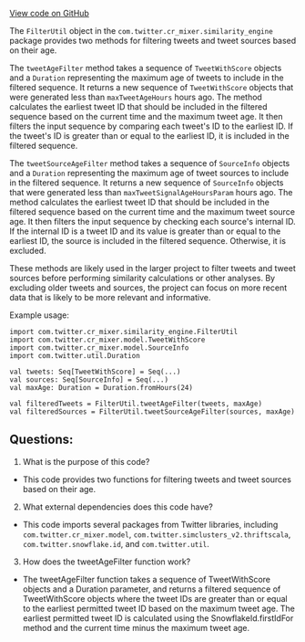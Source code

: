 [View code on GitHub](https://github.com/misbahsy/the-algorithm/cr-mixer/server/src/main/scala/com/twitter/cr_mixer/similarity_engine/FilterUtil.scala)

The `FilterUtil` object in the `com.twitter.cr_mixer.similarity_engine` package provides two methods for filtering tweets and tweet sources based on their age. 

The `tweetAgeFilter` method takes a sequence of `TweetWithScore` objects and a `Duration` representing the maximum age of tweets to include in the filtered sequence. It returns a new sequence of `TweetWithScore` objects that were generated less than `maxTweetAgeHours` hours ago. The method calculates the earliest tweet ID that should be included in the filtered sequence based on the current time and the maximum tweet age. It then filters the input sequence by comparing each tweet's ID to the earliest ID. If the tweet's ID is greater than or equal to the earliest ID, it is included in the filtered sequence. 

The `tweetSourceAgeFilter` method takes a sequence of `SourceInfo` objects and a `Duration` representing the maximum age of tweet sources to include in the filtered sequence. It returns a new sequence of `SourceInfo` objects that were generated less than `maxTweetSignalAgeHoursParam` hours ago. The method calculates the earliest tweet ID that should be included in the filtered sequence based on the current time and the maximum tweet source age. It then filters the input sequence by checking each source's internal ID. If the internal ID is a tweet ID and its value is greater than or equal to the earliest ID, the source is included in the filtered sequence. Otherwise, it is excluded. 

These methods are likely used in the larger project to filter tweets and tweet sources before performing similarity calculations or other analyses. By excluding older tweets and sources, the project can focus on more recent data that is likely to be more relevant and informative. 

Example usage:

```
import com.twitter.cr_mixer.similarity_engine.FilterUtil
import com.twitter.cr_mixer.model.TweetWithScore
import com.twitter.cr_mixer.model.SourceInfo
import com.twitter.util.Duration

val tweets: Seq[TweetWithScore] = Seq(...)
val sources: Seq[SourceInfo] = Seq(...)
val maxAge: Duration = Duration.fromHours(24)

val filteredTweets = FilterUtil.tweetAgeFilter(tweets, maxAge)
val filteredSources = FilterUtil.tweetSourceAgeFilter(sources, maxAge)
```
## Questions: 
 1. What is the purpose of this code?
- This code provides two functions for filtering tweets and tweet sources based on their age.

2. What external dependencies does this code have?
- This code imports several packages from Twitter libraries, including `com.twitter.cr_mixer.model`, `com.twitter.simclusters_v2.thriftscala`, `com.twitter.snowflake.id`, and `com.twitter.util`.

3. How does the tweetAgeFilter function work?
- The tweetAgeFilter function takes a sequence of TweetWithScore objects and a Duration parameter, and returns a filtered sequence of TweetWithScore objects where the tweet IDs are greater than or equal to the earliest permitted tweet ID based on the maximum tweet age. The earliest permitted tweet ID is calculated using the SnowflakeId.firstIdFor method and the current time minus the maximum tweet age.
